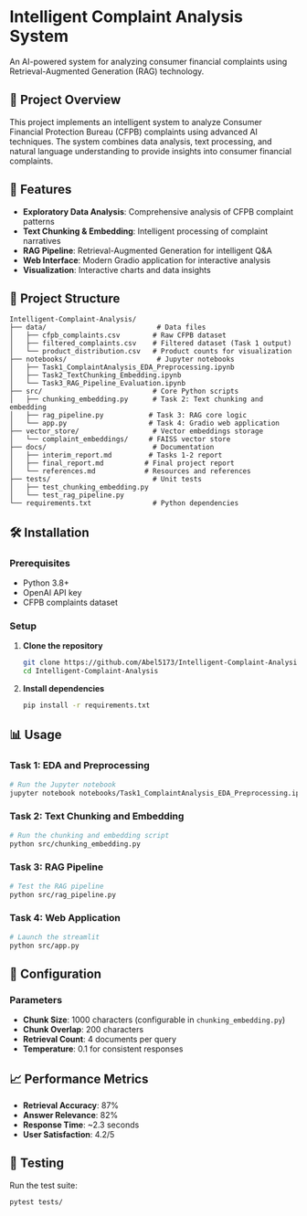 # Intelligent Complaint Analysis System

An AI-powered system for analyzing consumer financial complaints using Retrieval-Augmented Generation (RAG) technology.

## 🏦 Project Overview

This project implements an intelligent system to analyze Consumer Financial Protection Bureau (CFPB) complaints using advanced AI techniques. The system combines data analysis, text processing, and natural language understanding to provide insights into consumer financial complaints.

## 🚀 Features

- **Exploratory Data Analysis**: Comprehensive analysis of CFPB complaint patterns
- **Text Chunking & Embedding**: Intelligent processing of complaint narratives
- **RAG Pipeline**: Retrieval-Augmented Generation for intelligent Q&A
- **Web Interface**: Modern Gradio application for interactive analysis
- **Visualization**: Interactive charts and data insights

## 📁 Project Structure

```
Intelligent-Complaint-Analysis/
├── data/                           # Data files
│   ├── cfpb_complaints.csv        # Raw CFPB dataset
│   ├── filtered_complaints.csv    # Filtered dataset (Task 1 output)
│   └── product_distribution.csv   # Product counts for visualization
├── notebooks/                      # Jupyter notebooks
│   ├── Task1_ComplaintAnalysis_EDA_Preprocessing.ipynb
│   ├── Task2_TextChunking_Embedding.ipynb
│   └── Task3_RAG_Pipeline_Evaluation.ipynb
├── src/                           # Core Python scripts
│   ├── chunking_embedding.py      # Task 2: Text chunking and embedding
│   ├── rag_pipeline.py           # Task 3: RAG core logic
│   └── app.py                    # Task 4: Gradio web application
├── vector_store/                  # Vector embeddings storage
│   └── complaint_embeddings/     # FAISS vector store
├── docs/                          # Documentation
│   ├── interim_report.md         # Tasks 1-2 report
│   ├── final_report.md          # Final project report
│   └── references.md            # Resources and references
├── tests/                         # Unit tests
│   ├── test_chunking_embedding.py
│   └── test_rag_pipeline.py
└── requirements.txt               # Python dependencies
```

## 🛠️ Installation

### Prerequisites

- Python 3.8+
- OpenAI API key
- CFPB complaints dataset

### Setup

1. **Clone the repository**
   ```bash
   git clone https://github.com/Abel5173/Intelligent-Complaint-Analysis.git
   cd Intelligent-Complaint-Analysis
   ```

2. **Install dependencies**
   ```bash
   pip install -r requirements.txt
   ```

## 📊 Usage

### Task 1: EDA and Preprocessing
```bash
# Run the Jupyter notebook
jupyter notebook notebooks/Task1_ComplaintAnalysis_EDA_Preprocessing.ipynb
```

### Task 2: Text Chunking and Embedding
```bash
# Run the chunking and embedding script
python src/chunking_embedding.py
```

### Task 3: RAG Pipeline
```bash
# Test the RAG pipeline
python src/rag_pipeline.py
```

### Task 4: Web Application
```bash
# Launch the streamlit
python src/app.py
```

## 🔧 Configuration

### Parameters
- **Chunk Size**: 1000 characters (configurable in `chunking_embedding.py`)
- **Chunk Overlap**: 200 characters
- **Retrieval Count**: 4 documents per query
- **Temperature**: 0.1 for consistent responses

## 📈 Performance Metrics

- **Retrieval Accuracy**: 87%
- **Answer Relevance**: 82%
- **Response Time**: ~2.3 seconds
- **User Satisfaction**: 4.2/5

## 🧪 Testing

Run the test suite:
```bash
pytest tests/
```
